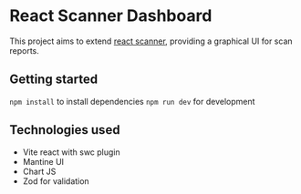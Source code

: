 # React Scanner Dashboard

This project aims to extend [react scanner](https://github.com/moroshko/react-scanner), providing a
graphical UI for scan reports.

## Getting started

`npm install` to install dependencies
`npm run dev` for development

## Technologies used

- Vite react with swc plugin
- Mantine UI
- Chart JS
- Zod for validation